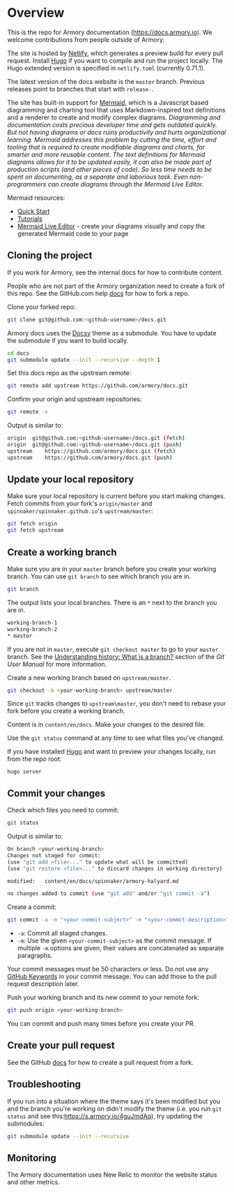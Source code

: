 # Overview

This is the repo for Armory documentation (https://docs.armory.io). We welcome contributions from people outside of Armory.

The site is hosted by [Netlify](https://www.netlify.com/), which generates a preview build for every pull request. Install [Hugo](https://gohugo.io/) if you want to compile and run the project locally. The Hugo extended version is specified in `netlify.toml` (currently 0.71.1).

The latest version of the docs website is the `master` branch. Previous releases point to branches that start with `release-`.

The site has built-in support for [Mermaid](https://mermaid-js.github.io/mermaid/), which is a Javascript based diagramming and charting tool that uses Markdown-inspired text definitions and a renderer to create and modify complex diagrams. <i>Diagramming and documentation costs precious developer time and gets outdated quickly. But not having diagrams or docs ruins productivity and hurts organizational learning. Mermaid addresses this problem by cutting the time, effort and tooling that is required to create modifiable diagrams and charts, for smarter and more reusable content. The text definitions for Mermaid diagrams allows for it to be updated easily, it can also be made part of production scripts (and other pieces of code). So less time needs to be spent on documenting, as a separate and laborious task. Even non-programmers can create diagrams through the Mermaid Live Editor.</i>

Mermaid resources:
- [Quick Start](https://mermaid-js.github.io/mermaid/getting-started/n00b-gettingStarted.html)
- [Tutorials](https://mermaid-js.github.io/mermaid/getting-started/Tutorials.html)
- [Mermaid Live Editor](https://mermaid-js.github.io/mermaid-live-editor/) - create your diagrams visually and copy the generated Mermaid code to your page

## Cloning the project

If you work for Armory, see the internal docs for how to contribute content.

People who are not part of the Armory organization need to create a fork of this repo. See the GitHub.com help [docs](https://help.github.com/en/github/collaborating-with-issues-and-pull-requests/about-forks) for how to fork a repo.

Clone your forked repo:

```bash
git clone git@github.com:<github-username>/docs.git
```

Armory docs uses the [Docsy](https://docsy.dev) theme as a submodule. You have to update the submodule if you want to build locally.

```bash
cd docs
git submodule update --init --recursive --depth 1
```

Set this docs repo as the upstream remote:

```bash
git remote add upstream https://github.com/armory/docs.git
```

Confirm your origin and upstream repositories:

```bash
git remote -v
```

Output is similar to:

```bash
origin	git@github.com:<github-username>/docs.git (fetch)
origin	git@github.com:<github-username>/docs.git (push)
upstream	https://github.com/armory/docs.git (fetch)
upstream	https://github.com/armory/docs.git (push)
```

## Update your local repository

Make sure your local repository is current before you start making changes. Fetch commits from your fork's `origin/master` and `spinnaker/spinnaker.github.io`'s `upstream/master`:

   ```bash
   git fetch origin
   git fetch upstream
   ```

## Create a working branch

Make sure you are in your `master` branch before you create your working
branch. You can use `git branch` to see which branch you are in.

```bash
git branch
```

The output lists your local branches. There is an `*` next to the branch you are in.

```bash
working-branch-1
working-branch-2
* master
```

If you are not in `master`, execute `git checkout master` to go to your `master` branch. See the [Understanding history: What is a branch?](https://git-scm.com/docs/user-manual#what-is-a-branch) section of the _Git User Manual_ for more information.

Create a new working branch based on `upstream/master`.

```bash
git checkout -b <your-working-branch> upstream/master
```

Since `git` tracks changes to `upstream\master`, you don't need to rebase your fork before you create a working branch.

Content is in `content/en/docs`. Make your changes to the desired file.

Use the `git status` command at any time to see what files you've changed.

If you have installed [Hugo](https://gohugo.io/getting-started/installing/) and want to preview your changes locally, run from the repo root:

```
hugo server
```

## Commit your changes

Check which files you need to commit:

```bash
git status
```

Output is similar to:

```bash
On branch <your-working-branch>
Changes not staged for commit:
(use "git add <file>..." to update what will be committed)
(use "git restore <file>..." to discard changes in working directory)

modified:   content/en/docs/spinnaker/armory-halyard.md

no changes added to commit (use "git add" and/or "git commit -a")
```

Create a commit:

```bash
git commit -a -m "<your-commit-subject>" -m "<your-commit-description>"
```

- `-a`: Commit all staged changes.
- `-m`: Use the given `<your-commit-subject>` as the commit message. If multiple `-m` options are given, their values are concatenated as separate paragraphs.

Your commit messages must be 50 characters or less. Do not use any [GitHub
Keywords](https://help.github.com/en/github/managing-your-work-on-github/linking-a-pull-request-to-an-issue#linking-a-pull-request-to-an-issue-using-a-keyword) in your commit message. You can add those to the pull request description later.

Push your working branch and its new commit to your remote fork:

```bash
git push origin <your-working-branch>
```

You can commit and push many times before you create your PR.

## Create your pull request

See the GitHub [docs](https://help.github.com/en/github/collaborating-with-issues-and-pull-requests/creating-a-pull-request-from-a-fork) for how to create a pull request from a fork.

## Troubleshooting

If you run into a situation where the theme says it's been modified but you and the branch you're working on didn't modify the theme (i.e. you run `git status` and see this:https://s.armory.io/4guJmdAq), try updating the submodules:

```bash
git submodule update --init --recursive
```

## Monitoring

The Armory documentation uses New Relic to monitor the website status and other metrics.

